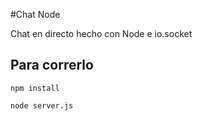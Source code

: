 #Chat Node

Chat en directo hecho con Node e io.socket

## Para correrlo
```
npm install
```
```
node server.js
```